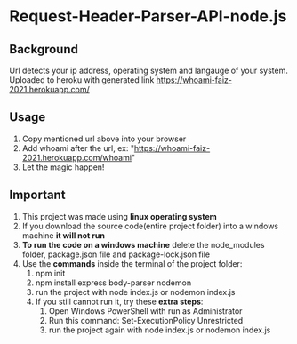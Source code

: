 # Request-Header-Parser-API-node.js

## Background <br>
Url detects your ip address, operating system and langauge of your system. Uploaded to heroku with generated link 
https://whoami-faiz-2021.herokuapp.com/

## Usage <br>
1. Copy mentioned url above into your browser
2. Add whoami after the url, ex: "https://whoami-faiz-2021.herokuapp.com/whoami"
3. Let the magic happen!

## Important<br>
1. This project was made using **linux operating system**
2. If you download the source code(entire project folder) into a windows machine **it will not run**
3. **To run the code on a windows machine** delete the node_modules folder, package.json file and package-lock.json file
4. Use the **commands** inside the terminal of the project folder:
    1. npm init
    2. npm install express body-parser nodemon
    3. run the project with node index.js or nodemon index.js
    4. If you still cannot run it, try these **extra steps**:
        1. Open Windows PowerShell with run as Administrator
        2. Run this command: Set-ExecutionPolicy Unrestricted
        3. run the project again with node index.js or nodemon index.js
